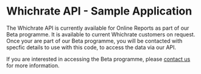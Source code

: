 #  **Whichrate API - Sample Application**

The Whichrate API is currently available for Online Reports as part of our Beta programme. It is available to current Whichrate customers on request. Once your are part of our Beta programme, you will be contacted with specfic details to use with this code, to access the data via our API.

If you are interested in accessing the Beta programme, please [contact us](https://whichrate.co.uk/contact/) for more information.